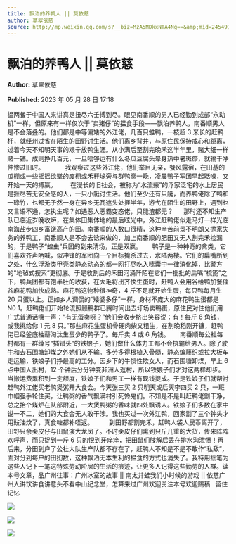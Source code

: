 ```yaml
---
title: 飘泊的养鸭人 || 莫依慈
author: 草翠依慈
source: http://mp.weixin.qq.com/s?__biz=MzA5MDkxNTA4Ng==&amp;mid=2454913696&amp;idx=1&amp;sn=5800bcbe9edc38ce9bffc1317dc5320c&amp;chksm=87a3cac1b0d443d778700eb03d7799c152cf214516b5fc8398ee7e6dacac248406fe12705621#rd
---
```


# 飘泊的养鸭人 || 莫依慈

**Author:** 草翠依慈

**Published:** 2023 年 05 月 28 日 17:18

揾两餐于中国人来讲真是扭尽六壬搏到尽。眼见南番顺的男人已经勤到成部“永动机”一样，但原来有一样仅次于“卖猪仔”的揾食手段——飘泊养鸭人，南番顺男人是不会落叠的。他们都是中等偏矮的外江佬，几百只雏鸭，一枝超 3 米长的赶鸭杆，就经州过省在陌生的田野讨生活。他们离乡背井，与原住民保持戒心和距离，过着今天不知明天事的艰辛放鸭生涯。从小满后至割完晚禾这半年里，赌大细一样赌一铺。成则挣几百元，一旦唔够运有什么冬瓜豆腐头晕身热中暑斑痧，就输干净仲惨过旧时。            我观察过这些外江佬，他们举目无亲，餐风露宿，在田基的瓜棚或一些摇摇欲墜的废棚或禾秆垛旁与群鸭窝一晚，凌晨鴨子军团早起聒噪，又开始一天的搏赢。        在漫长的旧社会，被称为“水流柴”的浮家泛宅的水上居民是捱尽苦无安全感的人，一只小艇讨生活。他们至少还有只艇，而养鸭佬除了鸭和一碌竹，乜都无孑然一身在异乡无瓦遮头处捱半年，游弋在陌生的田野上，遇到乜又言语不通，怎执生呢？如遇恶人恶霸变态佬，只能渣都无？      那时还不知生产队已临近岁晚收炉，在集体田集体地的最后眩光中，外江赶鸭佬似走马灯一样光临南海盐步四乡富饶高产的田。南番顺的人数口很精，这种辛苦前景不明朗又抛家失务的养鸭工，南番顺人是不会去谂来做的，加上南番顺的肥田又无人割完禾捡漏的，于是鸭子“蝗虫”兵团的到来清场，正是双赢。      鸭子是一种神奇的禽类，它们喜欢齐声吶喊，似冲锋的军团向一个目标掩杀过去，水陆两棲。它们的扁嘴所到之处，什么浮游类甲壳类静态动态的都一网打尽吃入嗉囊中一律消化掉，比警方的“地毡式搜索”更彻底。于是收割后的禾田河涌阡陌在它们一批批的扁嘴“梳篦”之下，鸭兵团都有饱半肚的收获，在大毛将出齐快生蛋时，赶鸭人会用谷给鸭加餐催谷麻花鸭加快成熟。麻花鸭这物种很神奇，4 斤不足就开始生蛋，每只鸭每月生 20 只蛋以上。正如乡人调侃的“矮婆多仔”一样，身材不庞大的麻花鸭生蛋都是 N0 1。赶鸭佬们开始轮流照顾鴨群已腾时间出去圩场卖鴨蛋，原住民对住他们用广式普通话嚷一声：“有无蛋卖呀？”他们会收步挤出笑容说：有！每斤 8 角钱，或我挑给你 1 元 8 只。”那些麻花生蛋机骨硬肉柴又粗生，在割晚稻刚开镰，赶鸭佬已经釜底抽薪淘汰生蛋少的鸭子了。毎斤卖 4 或 6 角钱。      南番顺毎公社每村都有一群绰号“插错头”的铁娘子，她们做什么体力工都不会执输给男人。除了驶牛和去石围塘卸煤之外她们从不输。多劳多得根植入骨髓，静态编藤织或拉大板车走运输，铁娘子们挣最高的工分。因乡下的牛惯性欺女人，而石围塘卸煤，早上 6 点中国人出村，12 个钟后分分钟变非洲人返村，所以铁娘子们才对这两样却步。当搬运费累积到一定额度，铁娘子们和男工一样有现钱提成。于是铁娘子们就帮衬赶鸭外江佬买老鸭煲粥开大食会。今天张三买 2 只明天或后天李四买 2 只，一班巾帼强手轮住买，让鸭粥的香气飘满村引死馋鬼们。不知是不是叫赶鸭佬劏干净，总之抬个煤炉在队部附近，一大煲鸭粥的香味就四处飘诱人。铁娘子们多数在家中说一不二，她们的大食会无人敢干涉。我也买过一次外江鸭，回家劏了三个钟头才用䜴油炆了，真食咗都补唔返。         到田野都割完禾，赶鸭人袋人民币离开了，田野只余奀皮仔与田鼠演大龙凤了。不时奀皮仔们熏到只斤几重的大货，传来阵阵欢呼声，而只捉到一斤 6 只的恨到牙痒痒，把田鼠们肢解后丢在排水沟泄愤！再后来，分田到户了公社大队生产队都不存在了，赶鸭人不知是不是不敢作“私敌”，面对分到每户的田抝数，这种飘泊无本生利的揾食的方式也消失了。我特用拙笔为这些人记下一笔这特殊劳动阶层的生活的痕迹，让更多人记得这些勤劳的人群。读本号文章，品广州往事：广州冰室的故事 || 南太井蛙我们小时候的游戏 || 依慈广州人讲饮讲食讲意头不看中山纪念堂，怎算来过广州欢迎关注本号欢迎赐稿   留住记忆

![](https://mmbiz.qpic.cn/mmbiz_jpg/PJWG74pLsMYiacYz7sJicVC5pQDSft0AMLKFjLZurRjlBTBkGaEL3L8XicmgAEWIV3T6bEYSfuccn1AgxmibUXlHyA/640)

![](https://mmbiz.qpic.cn/mmbiz_jpg/PJWG74pLsMYiacYz7sJicVC5pQDSft0AML086xsmxOPLosAD4gUkDOFDh3TcEg2cGllRk2vXcFmJQ45Hq0mbR28Q/640)

![](https://mmbiz.qpic.cn/mmbiz_jpg/PJWG74pLsMYiacYz7sJicVC5pQDSft0AMLlHCXia7ib7wHImbKLT5jXzxGuIKzk1sATqeIIuFQp9ibPGhaneZ0RK7AQ/640)
